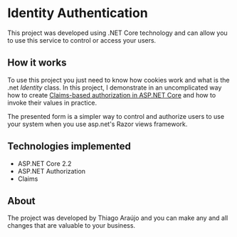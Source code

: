 # Identity Authentication

This project was developed using .NET Core technology and can allow you to use this service to control or access your users.

## How it works

To use this project you just need to know how cookies work and what is the .net *Identity* class.
In this project, I demonstrate in an uncomplicated way how to create [Claims-based authorization in ASP.NET Core](https://docs.microsoft.com/pt-br/aspnet/core/security/authorization/claims?view=aspnetcore-3.0) and how to invoke their values in practice.

The presented form is a simpler way to control and authorize users to use your system when you use asp.net's Razor views framework.

## Technologies implemented

- ASP.NET Core 2.2
- ASP.NET Authorization
- Claims

## About

The project was developed by Thiago Araújo and you can make any and all changes that are valuable to your business.
